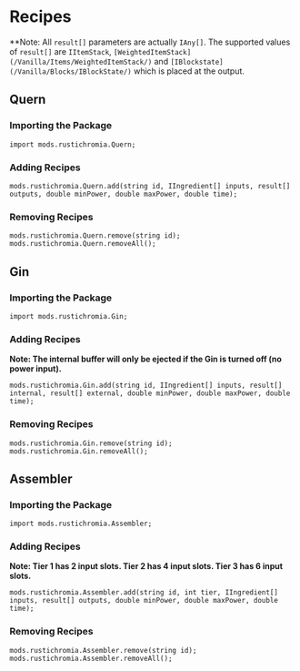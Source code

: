 # Recipes
**Note: All `result[]` parameters are actually `IAny[]`. The supported values of `result[]` are `IItemStack`, `[WeightedItemStack](/Vanilla/Items/WeightedItemStack/)` and `[IBlockstate](/Vanilla/Blocks/IBlockState/)` which is placed at the output.

## Quern

### Importing the Package
```zenscript
import mods.rustichromia.Quern;
```

### Adding Recipes
```zenscript
mods.rustichromia.Quern.add(string id, IIngredient[] inputs, result[] outputs, double minPower, double maxPower, double time);
```

### Removing Recipes
```zenscript
mods.rustichromia.Quern.remove(string id);
mods.rustichromia.Quern.removeAll();
```

## Gin

### Importing the Package
```zenscript
import mods.rustichromia.Gin;
```

### Adding Recipes
**Note: The internal buffer will only be ejected if the Gin is turned off (no power input).**
```zenscript
mods.rustichromia.Gin.add(string id, IIngredient[] inputs, result[] internal, result[] external, double minPower, double maxPower, double time);
```

### Removing Recipes
```zenscript
mods.rustichromia.Gin.remove(string id);
mods.rustichromia.Gin.removeAll();
```

## Assembler

### Importing the Package
```zenscript
import mods.rustichromia.Assembler;
```

### Adding Recipes
**Note: Tier 1 has 2 input slots. Tier 2 has 4 input slots. Tier 3 has 6 input slots.**
```zenscript
mods.rustichromia.Assembler.add(string id, int tier, IIngredient[] inputs, result[] outputs, double minPower, double maxPower, double time);
```

### Removing Recipes
```zenscript
mods.rustichromia.Assembler.remove(string id);
mods.rustichromia.Assembler.removeAll();
```
